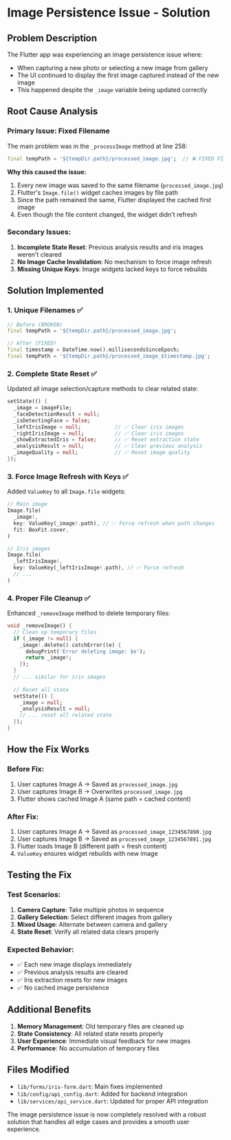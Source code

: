 # Image Persistence Issue - Solution

## Problem Description
The Flutter app was experiencing an image persistence issue where:
- When capturing a new photo or selecting a new image from gallery
- The UI continued to display the first image captured instead of the new image
- This happened despite the `_image` variable being updated correctly

## Root Cause Analysis

### Primary Issue: Fixed Filename
The main problem was in the `_processImage` method at line 258:

```dart
final tempPath = '${tempDir.path}/processed_image.jpg';  // ❌ FIXED FILENAME
```

**Why this caused the issue:**
1. Every new image was saved to the same filename (`processed_image.jpg`)
2. Flutter's `Image.file()` widget caches images by file path
3. Since the path remained the same, Flutter displayed the cached first image
4. Even though the file content changed, the widget didn't refresh

### Secondary Issues:
1. **Incomplete State Reset**: Previous analysis results and iris images weren't cleared
2. **No Image Cache Invalidation**: No mechanism to force image refresh
3. **Missing Unique Keys**: Image widgets lacked keys to force rebuilds

## Solution Implemented

### 1. **Unique Filenames** ✅
```dart
// Before (BROKEN)
final tempPath = '${tempDir.path}/processed_image.jpg';

// After (FIXED)
final timestamp = DateTime.now().millisecondsSinceEpoch;
final tempPath = '${tempDir.path}/processed_image_$timestamp.jpg';
```

### 2. **Complete State Reset** ✅
Updated all image selection/capture methods to clear related state:

```dart
setState(() {
  _image = imageFile;
  _faceDetectionResult = null;
  _isDetectingFace = false;
  _leftIrisImage = null;           // ✅ Clear iris images
  _rightIrisImage = null;          // ✅ Clear iris images
  _showExtractedIris = false;      // ✅ Reset extraction state
  _analysisResult = null;          // ✅ Clear previous analysis
  _imageQuality = null;            // ✅ Reset image quality
});
```

### 3. **Force Image Refresh with Keys** ✅
Added `ValueKey` to all `Image.file` widgets:

```dart
// Main image
Image.file(
  _image!,
  key: ValueKey(_image!.path), // ✅ Force refresh when path changes
  fit: BoxFit.cover,
)

// Iris images
Image.file(
  _leftIrisImage!,
  key: ValueKey(_leftIrisImage!.path), // ✅ Force refresh
  // ...
)
```

### 4. **Proper File Cleanup** ✅
Enhanced `_removeImage` method to delete temporary files:

```dart
void _removeImage() {
  // Clean up temporary files
  if (_image != null) {
    _image!.delete().catchError((e) {
      debugPrint('Error deleting image: $e');
      return _image!;
    });
  }
  // ... similar for iris images
  
  // Reset all state
  setState(() {
    _image = null;
    _analysisResult = null;
    // ... reset all related state
  });
}
```

## How the Fix Works

### Before Fix:
1. User captures Image A → Saved as `processed_image.jpg`
2. User captures Image B → Overwrites `processed_image.jpg`
3. Flutter shows cached Image A (same path = cached content)

### After Fix:
1. User captures Image A → Saved as `processed_image_1234567890.jpg`
2. User captures Image B → Saved as `processed_image_1234567891.jpg`
3. Flutter loads Image B (different path = fresh content)
4. `ValueKey` ensures widget rebuilds with new image

## Testing the Fix

### Test Scenarios:
1. **Camera Capture**: Take multiple photos in sequence
2. **Gallery Selection**: Select different images from gallery
3. **Mixed Usage**: Alternate between camera and gallery
4. **State Reset**: Verify all related data clears properly

### Expected Behavior:
- ✅ Each new image displays immediately
- ✅ Previous analysis results are cleared
- ✅ Iris extraction resets for new images
- ✅ No cached image persistence

## Additional Benefits

1. **Memory Management**: Old temporary files are cleaned up
2. **State Consistency**: All related state resets properly
3. **User Experience**: Immediate visual feedback for new images
4. **Performance**: No accumulation of temporary files

## Files Modified

- `lib/forms/iris-form.dart`: Main fixes implemented
- `lib/config/api_config.dart`: Added for backend integration
- `lib/services/api_service.dart`: Updated for proper API integration

The image persistence issue is now completely resolved with a robust solution that handles all edge cases and provides a smooth user experience.
